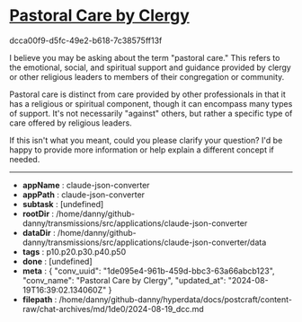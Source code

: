 # [Pastoral Care by Clergy](https://claude.ai/chat/1de095e4-961b-459d-bbc3-63a66abcb123)

dcca00f9-d5fc-49e2-b618-7c38575ff13f

 I believe you may be asking about the term "pastoral care." This refers to the emotional, social, and spiritual support and guidance provided by clergy or other religious leaders to members of their congregation or community. 

Pastoral care is distinct from care provided by other professionals in that it has a religious or spiritual component, though it can encompass many types of support. It's not necessarily "against" others, but rather a specific type of care offered by religious leaders.

If this isn't what you meant, could you please clarify your question? I'd be happy to provide more information or help explain a different concept if needed.

---

* **appName** : claude-json-converter
* **appPath** : claude-json-converter
* **subtask** : [undefined]
* **rootDir** : /home/danny/github-danny/transmissions/src/applications/claude-json-converter
* **dataDir** : /home/danny/github-danny/transmissions/src/applications/claude-json-converter/data
* **tags** : p10.p20.p30.p40.p50
* **done** : [undefined]
* **meta** : {
  "conv_uuid": "1de095e4-961b-459d-bbc3-63a66abcb123",
  "conv_name": "Pastoral Care by Clergy",
  "updated_at": "2024-08-19T16:39:02.134060Z"
}
* **filepath** : /home/danny/github-danny/hyperdata/docs/postcraft/content-raw/chat-archives/md/1de0/2024-08-19_dcc.md